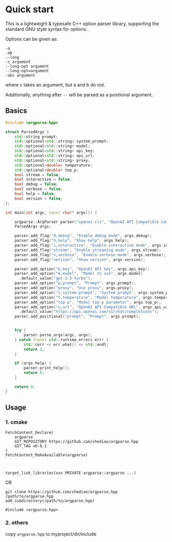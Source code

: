 # Quick start

This is a lightweight & typesafe C++ option parser library, supporting the standard GNU style syntax for options.

Options can be given as:

    -a
    -ab
    --long
    -c argument
    --long-opt argument
    --long-opt=argument
    -abc argument

where c takes an argument, but a and b do not.

Additionally, anything after `--` will be parsed as a positional argument.

## Basics

```cpp
#include <argparse.hpp>
```

```cpp
struct ParsedArgs {
    std::string prompt;
    std::optional<std::string> system_prompt;
    std::optional<std::string> model;
    std::optional<std::string> api_key;
    std::optional<std::string> api_url;
    std::optional<std::string> proxy;
    std::optional<double> temperature;
    std::optional<double> top_p;
    bool stream = false;
    bool interactive = false;
    bool debug = false;
    bool verbose = false;
    bool help = false;
    bool version = false;
};

int main(int argc, const char* argv[]) {

    argparse::ArgParser parser("openai-cli", "OpenAI API Compatible Command Line Chatbot")
    ParsedArgs args;

    parser.add_flag("d,debug", "Enable debug mode", args.debug);
    parser.add_flag("h,help", "Show help", args.help);
    parser.add_flag("i,interactive", "Enable interactive mode", args.interactive);
    parser.add_flag("stream", "Enable streaming mode", args.stream);
    parser.add_flag("v,verbose", "Enable verbose mode", args.verbose);
    parser.add_flag("version", "Show version", args.version);

    parser.add_option("k,key", "OpenAI API key", args.api_key);
    parser.add_option("m,model", "Model to use", args.model)
      .default_value("gpt-3.5-turbo");
    parser.add_option("p,prompt", "Prompt", args.prompt);
    parser.add_option("proxy", "Use proxy", args.proxy);
    parser.add_option("s,system-prompt", "System prompt", args.system_prompt);
    parser.add_option("t,temperature", "Model temperature", args.temperature);
    parser.add_option("top-p", "Model top-p parameter", args.top_p);
    parser.add_option("u,url", "OpenAI API Compatible URL", args.api_url)
      .default_value("https://api.openai.com/v1/chat/completions");
    parser.add_positional("prompt", "Prompt", args.prompt);


    try {
        parser.parse_args(argc, argv);
    } catch (const std::runtime_error& err) {
        std::cerr << err.what() << std::endl;
        return 1;
    }

    if (args.help) {
        parser.print_help();
        return 0;
    }

    return 0;
}
```

## Usage

### 1. cmake

```
FetchContent_Declare(
    argparse
    GIT_REPOSITORY https://github.com/shediao/argparse.hpp
    GIT_TAG v0.0.1
)
FetchContent_MakeAvailable(argparse)



target_link_libraries(xxx PRIVATE argparse::argparse ...)
```

OR

```
git clone https://github.com/shediao/argparse.hpp /path/to/argparse.hpp
add_subdirectory(/path/to/argparse.hpp)
```

```
#include <argparse.hpp>
```

### 2. others

copy `argparse.hpp` to myproject/dir/include
